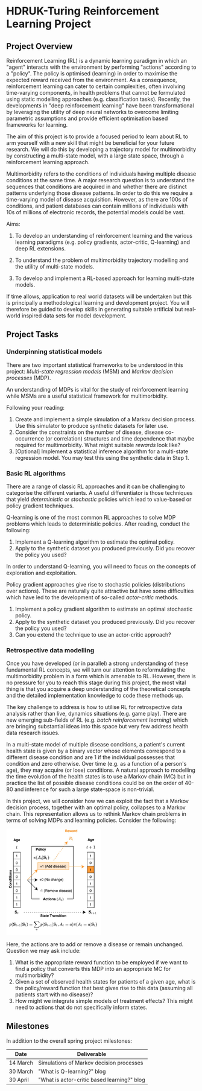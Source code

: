 # HDRUK-Turing Reinforcement Learning Project

## Project Overview

Reinforcement Learning (RL) is a dynamic learning paradigm in which an "agent" interacts with the environment by performing "actions" according to a "policy". The policy is optimised (learning) in order to maximise the expected reward received from the environment. As a consequence, reinforcement learning can cater to certain complexities, often involving time-varying components, in health problems that cannot be formulated using static modelling approaches (e.g. classification tasks). Recently, the developments in "deep reinforcement learning" have been transformational by leveraging the utility of deep neural networks to overcome limiting parametric assumptions and provide efficient optimisation based frameworks for learning.

The aim of this project is to provide a focused period to learn about RL to arm yourself with a new skill that might be beneficial for your future research. We will do this by developing a trajectory model for multimorbidity by constructing a multi-state model, with a large state space, through a reinforcement learning approach. 

Multimorbidity refers to the conditions of individuals having multiple disease conditions at the same time. A major research question is to understand the sequences that conditions are acquired in and whether there are distinct patterns underlying those disease patterns. In order to do this we require a time-varying model of disease acquisition. However, as there are 100s of conditions, and patient databases can contain millions of individuals with 10s of millions of electronic records, the potential models could be vast.

Aims:

1. To develop an understanding of reinforcement learning and the various learning paradigms (e.g. policy gradients, actor-critic, Q-learning) and deep RL extensions.

2. To understand the problem of multimorbidity trajectory modelling and the utility of multi-state models.

3. To develop and implement a RL-based approach for learning multi-state models.

If time allows, application to real world datasets will be undertaken but this is principally a methodological learning and development project. You will therefore be guided to develop skills in generating suitable artificial but real-world inspired data sets for model development.

## Project Tasks

### Underpinning statistical models

There are two important statistical frameworks to be understood in this project: *Multi-state regression models* (MSM) and *Markov decision processes* (MDP).

An understanding of MDPs is vital for the study of reinforcement learning while MSMs are a useful statistical framework for multimorbidity. 

Following your reading:

1. Create and implement a simple simulation of a Markov decision process. Use this simulator to produce synthetic datasets for later use.
2. Consider the constraints on the number of disease, disease co-occurrence (or correlation) structures and time dependence that maybe required for multimorbidity. What might suitable *rewards* look like?
3. [Optional] Implement a statistical inference algorithm for a multi-state regression model. You may test this using the synthetic data in Step 1.

### Basic RL algorithms

There are a range of classic RL approaches and it can be challenging to categorise the different variants. A useful differentiator is those techniques that yield *deterministic* or *stochastic* policies which lead to value-based or policy gradient techniques.  

Q-learning is one of the most common RL approaches to solve MDP problems which leads to deterministic policies. After reading, conduct the following:

1. Implement a Q-learning algorithm to estimate the optimal policy. 
2. Apply to the synthetic dataset you produced previously. Did you recover the policy you used?

In order to understand Q-learning, you will need to focus on the concepts of exploration and exploitation.

Policy gradient approaches give rise to stochastic policies (distributions over actions). These are naturally quite attractive but have some difficulties which have led to the development of so-called *actor-critic* methods.

1. Implement a policy gradient algorithm to estimate an optimal stochastic policy. 
2. Apply to the synthetic dataset you produced previously. Did you recover the policy you used?
3. Can you extend the technique to use an actor-critic approach?

### Retrospective data modelling

Once you have developed (or in parallel) a strong understanding of these fundamental RL concepts, we will turn our attention to reformulating the multimorbidity problem in a form which is amenable to RL. However, there is no pressure for you to reach this stage during this project, the most vital thing is that you acquire a deep understanding of the theoretical concepts and the detailed implementation knowledge to code these methods up.

The key challenge to address is how to utilise RL for retrospective data analysis rather than live, dynamics situations (e.g. game play). There are new emerging sub-fields of RL (e.g. *batch reinforcement learning*) which are bringing substantial ideas into this space but very few address health data research issues.

In a multi-state model of multiple disease conditions, a patient's current health state is given by a binary vector whose elements correspond to a different disease condition and are 1 if the individual possesses that condition and zero otherwise. Over time (e.g. as a function of a person's age), they may acquire (or lose) conditions. A natural approach to modelling the time evolution of the health states is to use a Markov chain (MC) but in practice the list of possible disease conditions could be on the order of 40-80 and inference for such a large state-space is non-trivial. 

In this project, we will consider how we can exploit the fact that a Markov decision process, together with an optimal policy, collapses to a Markov chain. This representation allows us to rethink Markov chain problems in terms of solving MDPs and learning policies. Consider the following:

<img src="https://github.com/cwcyau/hdruk-rl/blob/b2e63dc4b1da784098555c77d70019a553c5b26b/mdp.jpg" width=50% height=50%>


Here, the actions are to add or remove a disease or remain unchanged. Question we may ask include:

1. What is the appropriate reward function to be employed if we want to find a policy that converts this MDP into an appropriate MC for multimorbidity?
2. Given a set of observed health states for patients of a given age, what is the policy/reward function that best gives rise to this data (assuming all patients start with no disease)?
3. How might we integrate simple models of treatment effects? This might need to actions that do not specifically inform states.

## Milestones

In addition to the overall spring project milestones:

Date    | Deliverable |
--------|-------------|
14 March | Simulations of Markov decision processes |
30 March | "What is Q-learning?" blog |
30 April | "What is actor-critic based learning?" blog |

## 
